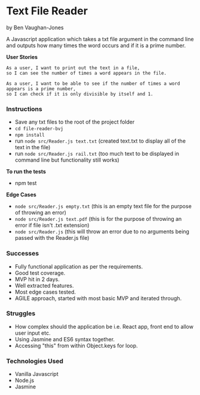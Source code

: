 # Text File Reader
by Ben Vaughan-Jones

A Javascript application which takes a txt file argument in the command line and outputs how many times the word occurs and if it is a prime number.

**User Stories**
```
As a user, I want to print out the text in a file,
so I can see the number of times a word appears in the file.
```
```
As a user, I want to be able to see if the number of times a word appears is a prime number,
so I can check if it is only divisible by itself and 1.
```

### Instructions
- Save any txt files to the root of the project folder
- `cd file-reader-bvj`
- `npm install`
- run `node src/Reader.js text.txt` (created text.txt to display all of the text in the file)
- run `node src/Reader.js rail.txt` (too much text to be displayed in command line but functionality still works)

**To run the tests**
- npm test

**Edge Cases**
- `node src/Reader.js empty.txt` (this is an empty text file for the purpose of throwing an error)
- `node src/Reader.js text.pdf` (this is for the purpose of throwing an error if file isn't .txt extension)
- `node src/Reader.js` (this will throw an error due to no arguments being passed with the Reader.js file)

### Successes
- Fully functional application as per the requirements.
- Good test coverage.
- MVP hit in 2 days.
- Well extracted features.
- Most edge cases tested.
- AGILE approach, started with most basic MVP and iterated through.

### Struggles
- How complex should the application be i.e. React app, front end to allow user input etc.
- Using Jasmine and ES6 syntax together.
- Accessing "this" from within Object.keys for loop.

### Technologies Used
- Vanilla Javascript
- Node.js
- Jasmine
